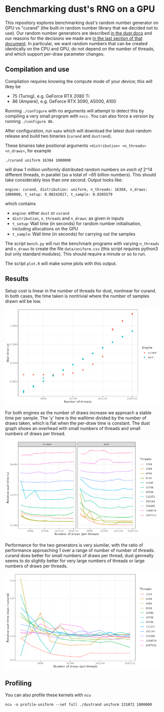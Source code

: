 # Benchmarking dust's RNG on a GPU

This repository explores benchmarking dust's random number generator on GPU vs "curand" (the built-in random number library that we decided not to use).  Our random number generators are described [in the dust docs](https://mrc-ide.github.io/dust/articles/rng.html) and our reasons for the decisions we made are [in the last section of that document](https://mrc-ide.github.io/dust/articles/rng.html#other-packages-with-similar-functionality-1). In particular, we want random numbers that can be created identically on the CPU and GPU, do not depend on the number of threads, and which support per-draw parameter changes.

## Compilation and use

Compilation requires knowing the compute mode of your device; this will likey be

* 75 (Turing), e.g. GeForce RTX 2080 Ti
* 86 (Ampere), e.g. GeForce RTX 3090, A5000, A100

Running `./configure` with no arguments will attempt to detect this by compiling a very small program with `nvcc`. You can also force a version by running `./configure 86`.

After configuration, run `make` which will download the latest dust-random release and build two binaries (`curand` and `dustrand`).

These binaries take positional arguments `<distribution> <n_threads> <n_draws>`, for example

```
./curand uniform 16384 1000000
```

will draw 1 million uniformly distributed random numbers on _each of_ 2^14 different threads, in parallel (so a total of ~65 billion numbers).  This should take considerably less than one second.  Output looks like:

```
engine: curand, distribution: uniform, n_threads: 16384, n_draws: 1000000, t_setup: 0.00242017, t_sample: 0.0305579
```

which contains

* `engine`: either `dust` or `curand`
* `distribution`, `n_threads` and `n_draws`: as given in inputs
* `t_setup`: Wall time (in seconds) for random number initialisation, including allocations on the GPU
* `t_sample`: Wall time (in seconds) for carrying out the samples

The script `bench.py` will run the benchmark programs with varying `n_threads` and `n_draws` to create the file `data/uniform.csv` (this script requires python3 but only standard modules).  This should require a minute or so to run.

The script `plot.R` will make some plots with this output.

## Results

Setup cost is linear in the number of threads for dust, nonlinear for curand. In both cases, the time taken is nontrivial where the number of samples drawn will be low.

![Plot of setup cost vs number of threads for the two engines](figs/setup.png)

For both engines as the number of draws increase we approach a stable time per sample. The 'y' here is the walltime divided by the number of draws taken, which is flat when the per-draw time is constant. The dust graph shows an overhead with small numbers of threads and small numbers of draws per thread.

![Plot of per-draw timing vs number of draws for the two engines](figs/sample.png)

Performance for the two generators is very siumilar, with the ratio of performance approaching 1 over a range of number of number of threads. curand does better for small numbers of draws per thread, dust genreally seems to do slightly better for very large numbers of threads or large numbers of draws per threads.

![Plot of relative performance vs numbers of draws for the two engines](figs/sample-rel.png)


## Profiling

You can also profile these kernels with `ncu`

```
ncu -o profile-uniform --set full ./dustrand uniform 131072 1000000
```
